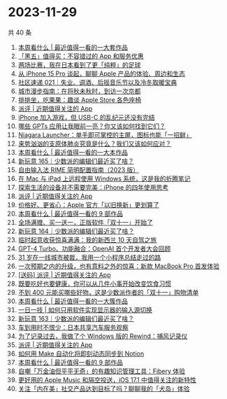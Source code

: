 # 2023-11-29

共 40 条

<!-- BEGIN SSPAI -->
<!-- 最后更新时间 2023-11-29 21:09:15 +0800 -->
1. [本周看什么 | 最近值得一看的一大套作品](https://sspai.com/post/84612)
1. [「黑五」值得买：不容错过的 App 和服务优惠](https://sspai.com/post/84611)
1. [两场比赛，我在日本看到了更「纯粹」的足球](https://sspai.com/post/84503)
1. [从 iPhone 15 Pro 谈起，聊聊 Apple 产品的体验、周边和生态](https://sspai.com/post/84552)
1. [社区速递 021｜失业、调酒、后摇音乐节以及冷冬取暖宝典](https://sspai.com/post/84538)
1. [城市漫步指南：在将秋未秋时，到访一次京都](https://sspai.com/post/84446)
1. [排排坐，吃果果：趣谈 Apple Store 各色座椅](https://sspai.com/post/84523)
1. [派评 | 近期值得关注的 App](https://sspai.com/post/84516)
1. [iPhone 加入游戏，但 USB-C 的乱纪元还没有完结](https://sspai.com/post/84508)
1. [哪些 GPTs 应用让我眼前一亮？你又该如何找到它们？](https://sspai.com/post/84471)
1. [Niagara Launcher：单手即可掌控的主屏，图标也能「一招鲜」](https://sspai.com/post/84498)
1. [来势汹汹的支原体肺炎究竟是什么？我们又该如何应对？](https://sspai.com/post/84473)
1. [本周看什么 | 最近值得一看的一大本作品](https://sspai.com/post/84477)
1. [新玩意 165｜少数派的编辑们最近买了啥？](https://sspai.com/post/84457)
1. [自由输入法 RIME 简明配置指南（2023 版）](https://sspai.com/post/84373)
1. [在 Mac 与 iPad 上远程使用 Windows 系统，这是我的折腾笔记](https://sspai.com/post/84443)
1. [探索生活的设备并不需要完美：iPhone 的四年使用思考](https://sspai.com/post/84362)
1. [派评 | 近期值得关注的 App](https://sspai.com/post/84389)
1. [价格好、更省心：Apple 官方「以旧换新」更划算了](https://sspai.com/post/84348)
1. [本周看什么 | 最近值得一看的 9 部作品](https://sspai.com/post/84326)
1. [全场满赠、买一送一，正版软件「双十一」开始了](https://sspai.com/post/84322)
1. [新玩意 164｜少数派的编辑们最近买了啥？](https://sspai.com/post/84306)
1. [临时起意收获惊喜满满：我的新西兰 10 天自驾之旅](https://sspai.com/post/84239)
1. [GPT-4 Turbo、功能融合：OpenAI 首个开发者大会回顾](https://sspai.com/post/84234)
1. [31 岁在一线城市被裁，我用一个小程序总结走过的路](https://sspai.com/post/83956)
1. [一次预期之内的升级，也有意料之外的惊喜：新款 MacBook Pro 首发体验](https://sspai.com/post/84212)
1. [[送码] 派评 | 近期值得关注的 App](https://sspai.com/post/84194)
1. [既要吃好也要健康，你可以从几件小事开始改变饮食习惯](https://sspai.com/post/84033)
1. [不到 400 元能买哪些好物，这是少数派作者的「双十一」购物清单](https://sspai.com/post/83991)
1. [本周看什么 | 最近值得一看的一大簇作品](https://sspai.com/post/84116)
1. [一日一技 | 如何只用软件实现显示器的输入源切换](https://sspai.com/post/83908)
1. [新玩意 163｜少数派的编辑们最近买了啥？](https://sspai.com/post/84088)
1. [车到用时不恨少：日本共享汽车服务观察](https://sspai.com/post/83639)
1. [为了记录过去，我做了个 Windows 版的 Rewind：捕风记录仪](https://sspai.com/post/83590)
1. [派评 | 近期值得关注的 App](https://sspai.com/post/83965)
1. [如何用 Make 自动化将即刻动态同步到 Notion](https://sspai.com/post/83490)
1. [本周看什么 | 最近值得一看的 9 部作品](https://sspai.com/post/83906)
1. [自嘲「万金油但平平无奇」的有趣知识管理工具：Fibery 体验](https://sspai.com/post/83859)
1. [更好用的 Apple Music 和隔空投送，iOS 17.1 中值得关注的新特性](https://sspai.com/post/83879)
1. [关注「内在美」社交产品达到目标了吗？聊聊我的「犬岛」体验](https://sspai.com/post/83758)
<!-- END SSPAI -->